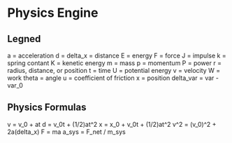 # Physics Engine

## Legned
a = acceleration
d = delta_x = distance
E = energy
F = force
J = impulse
k = spring contant
K = kenetic energy
m = mass
p = momentum
P = power
r = radius, distance, or position
t = time
U = potential energy
v = velocity
W = work
theta = angle
u = coefficient of friction
x = position
delta_var = var - var_0

## Physics Formulas
v = v_0 + at
d = v_0t + (1/2)at^2
x = x_0 + v_0t + (1/2)at^2
v^2 = (v_0)^2 + 2a(delta_x)
F = ma
a_sys = F_net / m_sys